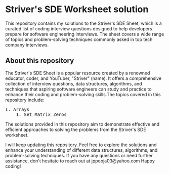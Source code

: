 <h1>Striver's SDE Worksheet solution</h1>

<p>This repository contains my solutions to the Striver's SDE Sheet, which is a curated list of coding interview questions designed to help developers prepare for software engineering interviews. The sheet covers a wide range of topics and problem-solving techniques commonly asked in top tech company interviews.</p>

<h2>About this repository</h2>

<p>The Striver's SDE Sheet is a popular resource created by a renowned educator, coder, and YouTuber, "Striver" (name). It offers a comprehensive collection of interview questions, data structures, algorithms, and techniques that aspiring software engineers can study and practice to enhance their coding and problem-solving skills.The topics covered in this repository include:</p>

<pre>
I. Arrays
    1. Set Matrix Zeros
</pre>

<p>The solutions provided in this repository aim to demonstrate effective and efficient approaches to solving the problems from the Striver's SDE worksheet.</p>

<p>I will keep updating this repository. Feel free to explore the solutions and enhance your understanding of different data structures, algorithms, and problem-solving techniques. If you have any questions or need further assistance, don't hesitate to reach out at jppooja03@yahoo.com
Happy coding!</p>
